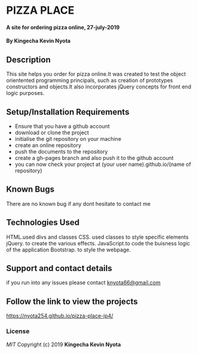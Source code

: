 # PIZZA PLACE
#### A site for ordering pizza online, 27-july-2019
#### By **Kingecha Kevin Nyota**
## Description
This site helps you order for pizza online.It was created to test the object orientented programming principals, such as creation of prototypes constructors and objects.It also incorporates jQuery concepts for front end logic purposes.
## Setup/Installation Requirements
* Ensure that you have a github account
* download or clone the project
* initialise the git repository on your machine
* create an online repository
* push the documents to the repository
* create a gh-pages branch and also push it to the github account
* you can now check your project at (your user name).github.io/(name of repository)
## Known Bugs
There are no known bug if any dont hesitate to contact me
## Technologies Used
HTML.used divs and classes
CSS. used classes to style specific elements
jQuery. to create the various effects.
JavaScript.to code the buisness logic of the application
Bootstrap. to style the webpage.
## Support and contact details
if you run into any issues please contact knyota66@gmail.com
## Follow the link to view the projects
https://nyota254.github.io/pizza-place-ip4/
### License
*MIT*
Copyright (c) 2019 **Kingecha Kevin Nyota**